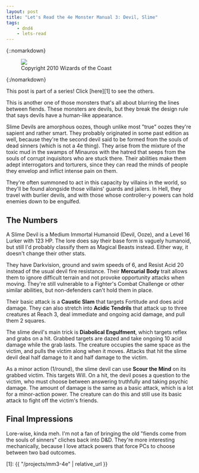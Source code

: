 ```yaml
---
layout: post
title: "Let's Read the 4e Monster Manual 3: Devil, Slime"
tags:
    - dnd4
    - lets-read
---
```


{::nomarkdown}
<figure class="center">
  <img src="{{ "/assets/wir-mm3-4e-devil-slime.png" | absolute_url }}"/>
  <figcaption>
    Copyright 2010 Wizards of the Coast
  </figcaption>
</figure>
{:/nomarkdown}

This post is part of a series! Click [here][1] to see the others.

This is another one of those monsters that's all about blurring the lines
between fiends. These monsters are devils, but they break the design rule that
says devils have a human-like appearance.

Slime Devils are amorphous oozes, though unlike most "true" oozes they're
sapient and rather smart. They probably originated in some past edition as well,
because they're the second devil said to be formed from the souls of dead
sinners (which is not a 4e thing). They arise from the mixture of the toxic mud
in the swamps of Minauros with the hatred that seeps from the souls of corrupt
inquisitors who are stuck there. Their abilities make them adept interrogators
and torturers, since they can read the minds of people they envelop and inflict
intense pain on them.

They're often summoned to act in this capacity by villains in the world, so
they'll be found alongside those villains' guards and jailers. In Hell, they
travel with burlier devils, and with those whose controller-y powers can hold
enemies down to be engulfed.

## The Numbers

A Slime Devil is a Medium Immortal Humanoid (Devil, Ooze), and a Level 16 Lurker
with 123 HP. The lore does say their base form is vaguely humanoid, but still
I'd probably classify them as Magical Beasts instead. Either way, it doesn't
change their other stats.

They have Darkvision, ground and swim speeds of 6, and Resist Acid 20 instead of
the usual devil fire resistance. Their **Mercurial Body** trait allows them to
ignore difficult terrain and not provoke opportunity attacks when
moving. They're still vulnerable to a Fighter's Combat Challenge or other
similar abilities, but non-defenders can't hold them in place.

Their basic attack is a **Caustic Slam** that targets Fortitude and does acid
damage. They can also stretch into **Acidic Tendrils** that attack up to three
creatures at Reach 3, deal immediate and ongoing acid damage, and pull them 2
squares.

The slime devil's main trick is **Diabolical Engulfment**, which targets reflex
and grabs on a hit. Grabbed targets are dazed and take ongoing 10 acid damage
while the grab lasts. The creature occupies the same space as the victim, and
pulls the victim along when it moves. Attacks that hit the slime devil deal half
damage to it and half damage to the victim.

As a minor action (1/round), the slime devil can use **Scour the Mind** on its
grabbed victim. This targets Will. On a hit, the devil poses a question to the
victim, who must choose between answering truthfully and taking psychic
damage. The amount of damage is the same as a basic attack, which is a lot for a
minor-action power. The creature can do this and still use its basic attack to
fight off the victim's friends.

## Final Impressions

Lore-wise, kinda meh. I'm not a fan of bringing the old "fiends come from the
souls of sinners" cliches back into D&D. They're more interesting mechanically,
because I love attack powers that force PCs to choose between two bad outcomes.

[1]: {{ "/projects/mm3-4e" | relative_url }}
